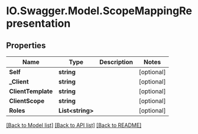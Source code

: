# IO.Swagger.Model.ScopeMappingRepresentation
## Properties

Name | Type | Description | Notes
------------ | ------------- | ------------- | -------------
**Self** | **string** |  | [optional] 
**_Client** | **string** |  | [optional] 
**ClientTemplate** | **string** |  | [optional] 
**ClientScope** | **string** |  | [optional] 
**Roles** | **List&lt;string&gt;** |  | [optional] 

[[Back to Model list]](../README.md#documentation-for-models) [[Back to API list]](../README.md#documentation-for-api-endpoints) [[Back to README]](../README.md)

